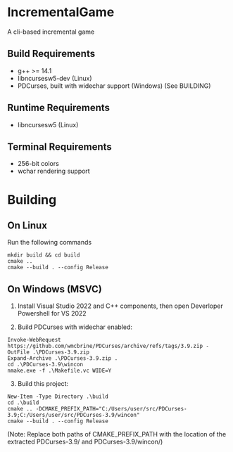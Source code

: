 # IncrementalGame
A cli-based incremental game

## Build Requirements
- g++ >= 14.1
- libncursesw5-dev (Linux)
- PDCurses, built with widechar support (Windows) (See BUILDING)

## Runtime Requirements 
- libncursesw5 (Linux)

## Terminal Requirements
- 256-bit colors
- wchar rendering support

# Building

## On Linux
Run the following commands
```
mkdir build && cd build
cmake ..
cmake --build . --config Release
```

## On Windows (MSVC)
1. Install Visual Studio 2022 and C++ components, then open Deverloper Powershell for VS 2022

2. Build PDCurses with widechar enabled:
```
Invoke-WebRequest https://github.com/wmcbrine/PDCurses/archive/refs/tags/3.9.zip -OutFile .\PDCurses-3.9.zip
Expand-Archive .\PDCurses-3.9.zip .
cd .\PDCurses-3.9\wincon
nmake.exe -f .\Makefile.vc WIDE=Y
```

3. Build this project: 
```
New-Item -Type Directory .\build
cd .\build
cmake .. -DCMAKE_PREFIX_PATH="C:/Users/user/src/PDCurses-3.9;C:/Users/user/src/PDCurses-3.9/wincon"
cmake --build . --config Release
```

(Note: Replace both paths of CMAKE_PREFIX_PATH with the location of the extracted PDCurses-3.9/ and PDCurses-3.9/wincon/)

